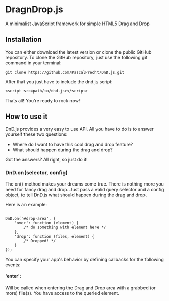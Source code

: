 # DragnDrop.js

A minimalist JavaScript framework for simple HTML5 Drag and Drop

## Installation

You can either download the latest version or clone the public GitHub repository. To clone the GitHub repository, just use the following git command in your terminal:

```
git clone https://github.com/PascalPrecht/DnD.js.git
```

After that you just have to include the dnd.js script:

```
<script src=path/to/dnd.js></script>
```

Thats all! You're ready to rock now!

## How to use it

DnD.js provides a very easy to use API. All you have to do is to answer yourself these two questions:

* Where do I want to have this cool drag and drop feature?
* What should happen during the drag and drop?

Got the answers? All right, so just do it!

### DnD.on(selector, config)

The on() method makes your dreams come true. There is nothing more you need for fancy drag and drop. Just pass a valid query selector and a config object, to tell DnD.js what should happen during the drag and drop.

Here is an example:

<code>
DnD.on('#drop-area', {
    'over': function (element) {
        /* do something with element here */
    },
    'drop': function (files, element) {
        /* Dropped! */
    }
});
</code>

You can specify your app's behavior by defining callbacks for the following events:

#### 'enter':

Will be called when entering the Drag and Drop area with a grabbed (or more) file(s). You have access to the queried element.
